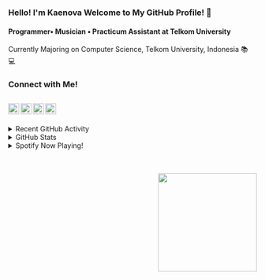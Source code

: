 ### Hello! I'm Kaenova Welcome to My GitHub Profile! :handshake:
#### Programmer• Musician • Practicum Assistant at Telkom University
Currently Majoring on Computer Science, Telkom University, Indonesia :books: :computer:  

### Connect with Me!
[<img align="left" alt="KaeM | YouTube" width="22px" src="https://cdn.jsdelivr.net/npm/simple-icons@v3/icons/youtube.svg" />][youtube]
[<img align="left" alt="KaeM | Twitter" width="22px" src="https://cdn.jsdelivr.net/npm/simple-icons@v3/icons/twitter.svg" />][twitter]
[<img align="left" alt="Kaenova Mahendra | LinkedIn" width="22px" src="https://cdn.jsdelivr.net/npm/simple-icons@v3/icons/linkedin.svg" />][linkedin]
[<img align="left" alt="Kaenova Mahendra | Instagram" width="22px" src="https://cdn.jsdelivr.net/npm/simple-icons@v3/icons/instagram.svg" />][instagram]
<br />
---
<details>
  <summary>Recent GitHub Activity</summary>

<!--START_SECTION:activity-->
1. 🎉 Merged PR [#3](https://github.com/kaenova/Tubes_Statistika/pull/3) in [kaenova/Tubes_Statistika](https://github.com/kaenova/Tubes_Statistika)
2. 💪 Opened PR [#3](https://github.com/kaenova/Tubes_Statistika/pull/3) in [kaenova/Tubes_Statistika](https://github.com/kaenova/Tubes_Statistika)
3. ❌ Closed PR [#2](https://github.com/kaenova/Tubes_Statistika/pull/2) in [kaenova/Tubes_Statistika](https://github.com/kaenova/Tubes_Statistika)
4. 💪 Opened PR [#2](https://github.com/kaenova/Tubes_Statistika/pull/2) in [kaenova/Tubes_Statistika](https://github.com/kaenova/Tubes_Statistika)
5. 🎉 Merged PR [#1](https://github.com/kaenova/Tubes_Statistika/pull/1) in [kaenova/Tubes_Statistika](https://github.com/kaenova/Tubes_Statistika)
<!--END_SECTION:activity-->

</details>

<details>
  <summary>GitHub Stats</summary>
  
  <img align="middle" alt="Kaenova's GitHub Stats" src="https://github-readme-stats.codestackr.vercel.app/api?username=kaenova&theme=nord&show_icons=true&hide_border=true" width=350 />
  
</details>

<details>
  <summary>Spotify Now Playing!</summary>
  
  [![Spotify](https://kaenova.vercel.app/api/spotify)](https://open.spotify.com/user/kaenova)
  
</details>

<br><br>
<img  align= "right" src="https://cdn.discordapp.com/attachments/527433841690804224/791558706508726292/Pre-comp-3.gif"  width="200">

[Youtube]: https://www.youtube.com/user/kaenovagtg
[twitter]: [Twitter](https://twitter.com/kaenovamahendra)
[linkedin]: https://www.linkedin.com/in/kaenova/
[Instagram]: https://www.instagram.com/kaenovama/



<!--
**kaenova/kaenova** is a ✨ _special_ ✨ repository because its `README.md` (this file) appears on your GitHub profile.

Here are some ideas to get you started:

- 🔭 I’m currently working on ...
- 🌱 I’m currently learning ...
- 👯 I’m looking to collaborate on ...
- 🤔 I’m looking for help with ...
- 💬 Ask me about ...
- 📫 How to reach me: ...
- 😄 Pronouns: ...
- ⚡ Fun fact: ...
-->
